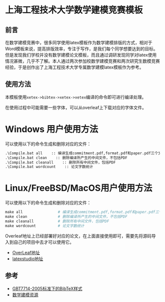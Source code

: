 # 上海工程技术大学数学建模竞赛模板

## 前言

在数学建模竞赛中，很多同学使用latex模板作为数学建模排版的方式，相对于Word模板来说，提高排版效率，专注于写作，是我们每个同学想要达到的目标。但是发现我们学校并没有数学建模论文模板，而且通过调研发现同学对latex使用情况甚微，几乎不了解。本人通过两次参加校数学建模竞赛和两次研究生数模竞赛经验，于是创作出了上海工程技术大学专属数学建模latex模板作为参考。

## 使用方法
本模板使用`xetex->bibtex->xetex->xetex`编译的命令即可进行编译处理。

在使用过程中可能需要一些字体，可以从overleaf上下载对应的字体文件。

# Windows 用户使用方法

可以使用以下的命令生成和删除对应的文件：
```bat
.\Compile.bat all    :: 编译生成commitment.pdf,format.pdf和paper.pdf三个文件
.\Compile.bat clean    :: 删除编译所产生的中间文件，不包括PDF
.\Compile.bat cleanall    :: 删除所有中间文件，包括PDF
.\Compile.bat wordcount    :: 论文字数统计
```

# Linux/FreeBSD/MacOS用户使用方法

可以使用以下的命令生成和删除对应的文件：
```makefile
make all                # 编译生成commitment.pdf,format.pdf和paper.pdf三个文件
make clean              # 删除编译所产生的中间文件，不包括PDF
make cleanall           # 删除所有中间文件，包括PDF
make wordcount          # 论文字数统计
```

Overleaf地址上已经部署好对应的论文，在上面直接使用即可，需要先将源码导入到自己的项目中去才可以使用它。

+ [OverLeaf地址](https://www.overleaf.com/read/mynpkfvwqjnm)
+ [latexstudio地址](https://www.latexstudio.net/index/details/index/ids/3065)

## 参考

+ [GBT7714-2005标准下的BibTeX样式](https://github.com/Haixing-Hu/GBT7714-2005-BibTeX-Style)
+ [数学建模资源](https://github.com/zhanwen/MathModel)

